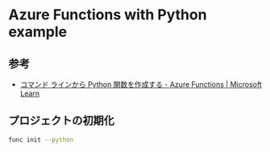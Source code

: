 # Azure Functions with Python example

## 参考

- [コマンド ラインから Python 関数を作成する - Azure Functions | Microsoft Learn](https://learn.microsoft.com/ja-jp/azure/azure-functions/create-first-function-cli-python?tabs=macos%2Cbash%2Cazure-cli%2Cbrowser)

## プロジェクトの初期化

```bash
func init --python
```
